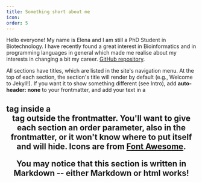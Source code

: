 ```yaml
---
title: Something short about me
icon:
order: 5
---
```


Hello everyone! My name is Elena and I am still a PhD Student in Biotechnology. I have recently found a great interest in Bioinformatics and in programming languages in general which made me realise about my interests in changing a bit my career. [GitHub repository](https://github.com/elainfl/elainfl). 

All sections have titles, which are listed in the site's navigation menu. At the top of each section, the section's title will render by default (e.g., Welcome to Jekyll!). If you want it to show something different (see Intro), add **auto-header: none** to your frontmatter, and add your text in a <h2> tag inside a <header> tag outside the frontmatter. You'll want to give each section an **order** parameter, also in the frontmatter, or it won't know where to put itself and will hide. Icons are from [Font Awesome](https://fontawesome.com/icons).

You may notice that this section is written in Markdown -- either Markdown or html works!
